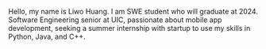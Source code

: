 Hello, my name is Liwo Huang. I am SWE student who will graduate at 2024.
Software Engineering senior at UIC, passionate about mobile app development, seeking a summer internship with startup to use my skills in Python, Java, and C++.
